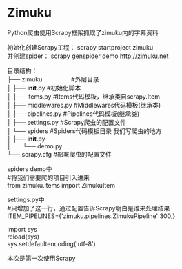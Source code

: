 # Zimuku
Python爬虫使用Scrapy框架抓取了zimuku内的字幕资料</br>

初始化创建Scrapy工程：        scrapy startproject zimuku</br>
并创建spider：               scrapy genspider demo http://zimuku.net</br>

目录结构：</br>
├── zimuku                  #外层目录</br>
│   ├── __init__.py         #初始化脚本</br>
│   ├── items.py            #Items代码模板，继承类自scrapy.Item</br>
│   ├── middlewares.py      #Middlewares代码模板(继承类)</br>
│   ├── pipelines.py        #Pipelines代码模板(继承类)</br>
│   ├── settings.py         #Scrapy爬虫的配置文件</br>
│   └── spiders             #Spiders代码模板目录 我们写爬虫的地方</br>
│       ├── __init__.py</br>
│       └── demo.py</br>
└── scrapy.cfg              #部署爬虫的配置文件</br>

spiders demo中</br>
#将我们需要爬的项目引入进来</br>
from zimuku.items import ZimukuItem</br>

settings.py中</br>
#只增加了这一行，通过配置告诉Scrapy明白是谁来处理结果</br>
ITEM_PIPELINES={'zimuku.pipelines.ZimukuPipeline':300,}</br>

import sys</br>
reload(sys)</br>
sys.setdefaultencoding('utf-8')</br>

本次是第一次使用Scrapy</br>
